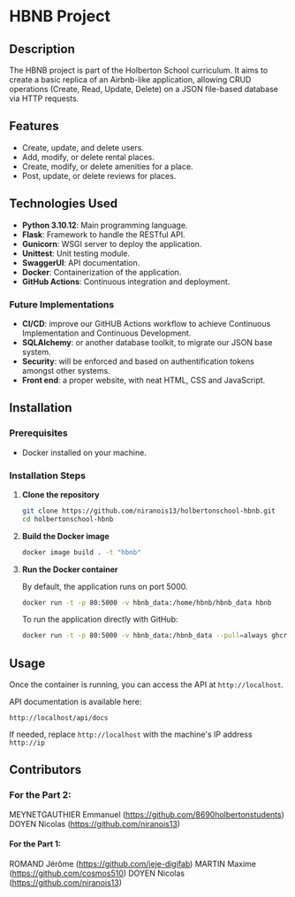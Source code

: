 # HBNB Project

## Description

The HBNB project is part of the Holberton School curriculum. It aims to create a basic replica of an Airbnb-like application, allowing CRUD operations (Create, Read, Update, Delete) on a JSON file-based database via HTTP requests.

## Features

- Create, update, and delete users.
- Add, modify, or delete rental places.
- Create, modify, or delete amenities for a place.
- Post, update, or delete reviews for places.

## Technologies Used

- **Python 3.10.12**: Main programming language.
- **Flask**: Framework to handle the RESTful API.
- **Gunicorn**: WSGI server to deploy the application.
- **Unittest**: Unit testing module.
- **SwaggerUI**: API documentation.
- **Docker**: Containerization of the application.
- **GitHub Actions**: Continuous integration and deployment.

### Future Implementations

- **CI/CD**: improve our GitHUB Actions workflow to achieve Continuous Implementation and Continuous Development.
- **SQLAlchemy**: or another database toolkit, to migrate our JSON base system.
- **Security**: will be enforced and based on authentification tokens amongst other systems.
- **Front end**: a proper website, with neat HTML, CSS and JavaScript.

## Installation

### Prerequisites

- Docker installed on your machine.

### Installation Steps

1. **Clone the repository**

    ```sh
    git clone https://github.com/niranois13/holbertonschool-hbnb.git
    cd holbertonschool-hbnb
    ```

2. **Build the Docker image**

    ```sh
    docker image build . -t "hbnb"
    ```

3. **Run the Docker container**

    By default, the application runs on port 5000.

    ```sh
    docker run -t -p 80:5000 -v hbnb_data:/home/hbnb/hbnb_data hbnb
    ```

    To run the application directly with GitHub:

    ```sh
    docker run -t -p 80:5000 -v hbnb_data:/hbnb_data --pull=always ghcr.io/niranois13/holbertonschool-hbnb:latest
    ```

## Usage

Once the container is running, you can access the API at `http://localhost`.

API documentation is available here:

`http://localhost/api/docs`

If needed, replace `http://localhost` with the machine's IP address `http://ip`

## Contributors

### For the Part 2:
MEYNETGAUTHIER Emmanuel (https://github.com/8690holbertonstudents)
DOYEN Nicolas (https://github.com/niranois13)

#### For the Part 1:
ROMAND Jérôme (https://github.com/jeje-digifab)
MARTIN Maxime (https://github.com/cosmos510)
DOYEN Nicolas (https://github.com/niranois13)
